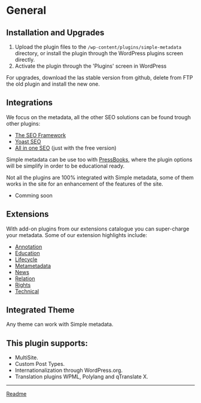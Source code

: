 # General

## Installation and Upgrades

1. Upload the plugin files to the `/wp-content/plugins/simple-metadata` directory, or install the plugin
through the WordPress plugins screen directly.
2. Activate the plugin through the 'Plugins' screen in WordPress

For upgrades, download the las stable version from github, delete from FTP the old plugin and install the new one.

## Integrations

We focus on the metadata, all the other SEO solutions can be found trough other plugins:

* [The SEO Framework](https://wordpress.org/plugins/autodescription/)
* [Yoast SEO](https://wordpress.org/plugins/wordpress-seo/)
* [All in one SEO](https://wordpress.org/plugins/all-in-one-seo-pack/) (just with the free version)

Simple metadata can be use too with [PressBooks]( https://github.com/pressbooks/), where the plugin options will be simplify in order to be educational ready.

Not all the plugins are 100% integrated with Simple metadata, some of them works in the site for an enhancement of the features of the site.

* Comming soon

## Extensions

With add-on plugins from our extensions catalogue you can super-charge your metadata. Some of our extension highlights include:
* [Annotation](https://github.com/my-language-skills/simple-metadata-annotation)
* [Education](https://github.com/my-language-skills/simple-metadata-education)
* [Lifecycle](https://github.com/my-language-skills/simple-metadata-lifecycle)
* [Metametadata](https://github.com/my-language-skills/simple-metadata-metametadata)
* [News](https://github.com/my-language-skills/simple-metadata-news)
* [Relation](https://github.com/my-language-skills/simple-metadata-relation)
* [Rights](https://github.com/my-language-skills/simple-metadata-rights)
* [Technical](https://github.com/my-language-skills/simple-metadata-technical)

## Integrated Theme

Any theme can work with Simple metadata.

## This plugin supports:

* MultiSite.
* Custom Post Types.
* Internationalization through WordPress.org.
* Translation plugins WPML, Polylang and qTranslate X.

---

[Readme](/Readme.md)
